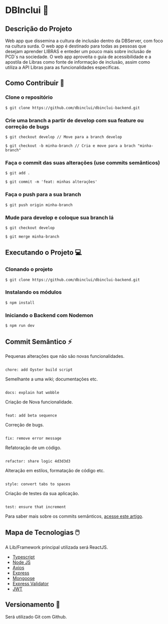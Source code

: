 # DBInclui 💭

## Descrição do Projeto

Web app que dissemina a cultura de inclusão dentro da DBServer, com foco na cultura surda. O web app é destinado para todas as pessoas que desejam aprender LIBRAS e enteder um pouco mais sobre inclusão de PCD`s na sociedade. O web app aproveita o guia de acessibilidade e a apostila de Libras como fonte de informação de inclusão, assim como utiliza a API Libras para as funcionalidades específicas.

## Como Contribuir 🤔

### Clone o repositório

```
$ git clone https://github.com/dbinclui/dbinclui-backend.git
```

### Crie uma branch a partir de develop com sua feature ou correção de bugs

```
$ git checkout develop // Move para a branch develop
```

```
$ git checkout -b minha-branch // Cria e move para a brach "minha-branch"
```

### Faça o commit das suas alterações (use commits semânticos)

```
$ git add .
```

```
$ git commit -m 'feat: minhas alterações'
```

### Faça o push para a sua branch

```
$ git push origin minha-branch
```

### Mude para develop e coloque sua branch lá

```
$ git checkout develop
```

```
$ git merge minha-branch
```

## Executando o Projeto 💻

### Clonando o projeto

```
$ git clone https://github.com/dbinclui/dbinclui-backend.git
```

### Instalando os módulos

```
$ npm install
```

### Iniciando o Backend com Nodemon

```
$ npm run dev
```

## Commit Semântico ⚡

Pequenas alterações que não são novas funcionalidades.

```

chore: add Oyster build script

```

Semelhante a uma wiki; documentações etc.

```

docs: explain hat wobble

```

Criação de Nova funcionalidade.

```

feat: add beta sequence

```

Correção de bugs.

```

fix: remove error message

```

Refatoração de um código.

```

refactor: share logic 4d3d3d3

```

Alteração em estilos, formatação de código etc.

```

style: convert tabs to spaces

```

Criação de testes da sua aplicação.

```

test: ensure that increment

```

Para saber mais sobre os commits semânticos, [acesse este artigo](https://blog.geekhunter.com.br/o-que-e-commit-e-como-usar-commits-semanticos/).

## Mapa de Tecnologias 🖱️

A Lib/Framework principal utilizada será ReactJS.

- [Typescript](https://www.typescriptlang.org/download)
- [Node JS](https://nodejs.org/en/)
- [Axios](https://www.npmjs.com/package/axios)
- [Express](https://expressjs.com/pt-br/)
- [Mongoose](https://mongoosejs.com/)
- [Express Validator](https://www.npmjs.com/package/express-validator)
- [JWT](https://jwt.io/)

## Versionamento 🌲

Será utilizado Git com Github.
